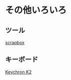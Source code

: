# その他いろいろ

## ツール

[scrapbox](https://scrapbox.io/)


## キーボード

[Keychron K2](https://www.keychron.com/products/keychron-k2-wireless-mechanical-keyboard)

